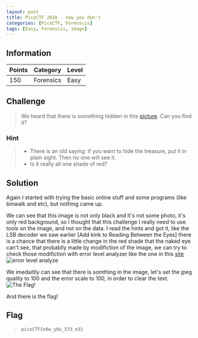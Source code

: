 ```yaml
---
layout: post
title: PicoCTF 2018 - now you don't
categories: [PicoCTF, Forenscis]
tags: [Easy, Forensics, image]
---
```


## Information

| Points |Category  | Level|
|--|--|--|
| 150 | Forensics |Easy |

## Challenge

>We heard that there is something hidden in this [picture](https://2018shell.picoctf.com/static/eee00c8559a93bfde1241d5e00c2df37/nowYouDont.png). Can you find it?

### Hint

> -   There is an old saying: if you want to hide the treasure, put it in plain sight. Then no one will see it.
>-   Is it really all one shade of red?

## Solution

Again I started with trying the basic online stuff and some programs (like binwalk and etc), but nothing came up.

We can see that this image is not only black and it's not some photo, it's only red background, so I thought that this challenge I really need to use tools on the image, and not on the data.
I read the hints and got it, like the LSB decoder we saw earlier [Add kink to Reading Between the Eyes] there is a chance that there is a little change in the red shade that the naked eye can't see, that probablly made by modifiction of the image, we can try to check those modifiction with error level analyzer like the one in this [site](https://29a.ch/photo-forensics/#forensic-magnifier)
![error level analyze](https://i.imgur.com/SqPLNER.png)

We imedaitlly can see that there is somthing in the image, let's set the jpeg quality to 100 and the error scale to 100, in order to clear the text.
![The Flag!](https://i.imgur.com/MkJNcUB.png)

And there is the flag!


## Flag
> `picoCTF{n0w_y0u_533_m3}`
